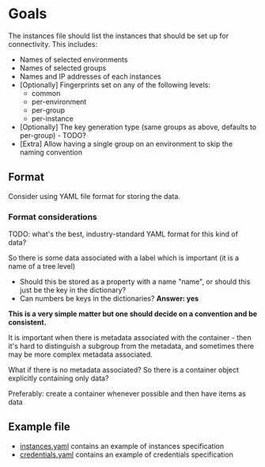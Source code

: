 # Goals

The instances file should list the instances that should be set up for connectivity. This includes:
- Names of selected environments
- Names of selected groups
- Names and IP addresses of each instances
- [Optionally] Fingerprints set on any of the following levels:
    - common
    - per-environment
    - per-group
    - per-instance
- [Optionally] The key generation type (same groups as above, defaults to per-group) - TODO?
- [Extra] Allow having a single group on an environment to skip the naming convention

## Format

Consider using YAML file format for storing the data.

### Format considerations

TODO: what's the best, industry-standard YAML format for this kind of data?

So there is some data associated with a label which is important (it is a name of a tree level)
- Should this be stored as a property with a name "name", or should this just be the key in the dictionary?
- Can numbers be keys in the dictionaries? **Answer: yes**

**This is a very simple matter but one should decide on a convention and be consistent.**

It is important when there is metadata associated with the container - then it's hard to distinguish a subgroup from the metadata, and sometimes there may be more complex metadata associated.

What if there is no metadata associated? So there is a container object explicitly containing only data?

Preferably: create a container whenever possible and then have items as data

## Example file

- [instances.yaml](samples/instances.yaml) contains an example of instances specification
- [credentials.yaml](samples/credentials.yaml) contains an example of credentials specification




